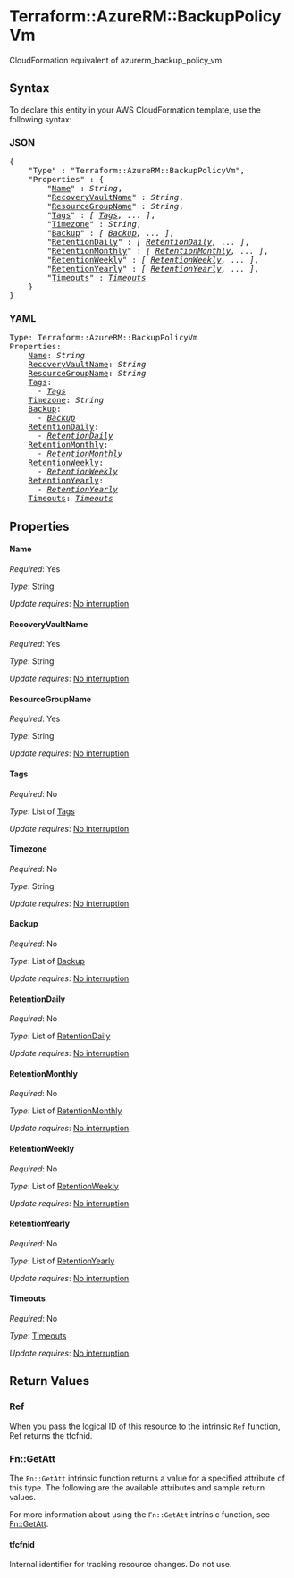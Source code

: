 # Terraform::AzureRM::BackupPolicyVm

CloudFormation equivalent of azurerm_backup_policy_vm

## Syntax

To declare this entity in your AWS CloudFormation template, use the following syntax:

### JSON

<pre>
{
    "Type" : "Terraform::AzureRM::BackupPolicyVm",
    "Properties" : {
        "<a href="#name" title="Name">Name</a>" : <i>String</i>,
        "<a href="#recoveryvaultname" title="RecoveryVaultName">RecoveryVaultName</a>" : <i>String</i>,
        "<a href="#resourcegroupname" title="ResourceGroupName">ResourceGroupName</a>" : <i>String</i>,
        "<a href="#tags" title="Tags">Tags</a>" : <i>[ <a href="tags.md">Tags</a>, ... ]</i>,
        "<a href="#timezone" title="Timezone">Timezone</a>" : <i>String</i>,
        "<a href="#backup" title="Backup">Backup</a>" : <i>[ <a href="backup.md">Backup</a>, ... ]</i>,
        "<a href="#retentiondaily" title="RetentionDaily">RetentionDaily</a>" : <i>[ <a href="retentiondaily.md">RetentionDaily</a>, ... ]</i>,
        "<a href="#retentionmonthly" title="RetentionMonthly">RetentionMonthly</a>" : <i>[ <a href="retentionmonthly.md">RetentionMonthly</a>, ... ]</i>,
        "<a href="#retentionweekly" title="RetentionWeekly">RetentionWeekly</a>" : <i>[ <a href="retentionweekly.md">RetentionWeekly</a>, ... ]</i>,
        "<a href="#retentionyearly" title="RetentionYearly">RetentionYearly</a>" : <i>[ <a href="retentionyearly.md">RetentionYearly</a>, ... ]</i>,
        "<a href="#timeouts" title="Timeouts">Timeouts</a>" : <i><a href="timeouts.md">Timeouts</a></i>
    }
}
</pre>

### YAML

<pre>
Type: Terraform::AzureRM::BackupPolicyVm
Properties:
    <a href="#name" title="Name">Name</a>: <i>String</i>
    <a href="#recoveryvaultname" title="RecoveryVaultName">RecoveryVaultName</a>: <i>String</i>
    <a href="#resourcegroupname" title="ResourceGroupName">ResourceGroupName</a>: <i>String</i>
    <a href="#tags" title="Tags">Tags</a>: <i>
      - <a href="tags.md">Tags</a></i>
    <a href="#timezone" title="Timezone">Timezone</a>: <i>String</i>
    <a href="#backup" title="Backup">Backup</a>: <i>
      - <a href="backup.md">Backup</a></i>
    <a href="#retentiondaily" title="RetentionDaily">RetentionDaily</a>: <i>
      - <a href="retentiondaily.md">RetentionDaily</a></i>
    <a href="#retentionmonthly" title="RetentionMonthly">RetentionMonthly</a>: <i>
      - <a href="retentionmonthly.md">RetentionMonthly</a></i>
    <a href="#retentionweekly" title="RetentionWeekly">RetentionWeekly</a>: <i>
      - <a href="retentionweekly.md">RetentionWeekly</a></i>
    <a href="#retentionyearly" title="RetentionYearly">RetentionYearly</a>: <i>
      - <a href="retentionyearly.md">RetentionYearly</a></i>
    <a href="#timeouts" title="Timeouts">Timeouts</a>: <i><a href="timeouts.md">Timeouts</a></i>
</pre>

## Properties

#### Name

_Required_: Yes

_Type_: String

_Update requires_: [No interruption](https://docs.aws.amazon.com/AWSCloudFormation/latest/UserGuide/using-cfn-updating-stacks-update-behaviors.html#update-no-interrupt)

#### RecoveryVaultName

_Required_: Yes

_Type_: String

_Update requires_: [No interruption](https://docs.aws.amazon.com/AWSCloudFormation/latest/UserGuide/using-cfn-updating-stacks-update-behaviors.html#update-no-interrupt)

#### ResourceGroupName

_Required_: Yes

_Type_: String

_Update requires_: [No interruption](https://docs.aws.amazon.com/AWSCloudFormation/latest/UserGuide/using-cfn-updating-stacks-update-behaviors.html#update-no-interrupt)

#### Tags

_Required_: No

_Type_: List of <a href="tags.md">Tags</a>

_Update requires_: [No interruption](https://docs.aws.amazon.com/AWSCloudFormation/latest/UserGuide/using-cfn-updating-stacks-update-behaviors.html#update-no-interrupt)

#### Timezone

_Required_: No

_Type_: String

_Update requires_: [No interruption](https://docs.aws.amazon.com/AWSCloudFormation/latest/UserGuide/using-cfn-updating-stacks-update-behaviors.html#update-no-interrupt)

#### Backup

_Required_: No

_Type_: List of <a href="backup.md">Backup</a>

_Update requires_: [No interruption](https://docs.aws.amazon.com/AWSCloudFormation/latest/UserGuide/using-cfn-updating-stacks-update-behaviors.html#update-no-interrupt)

#### RetentionDaily

_Required_: No

_Type_: List of <a href="retentiondaily.md">RetentionDaily</a>

_Update requires_: [No interruption](https://docs.aws.amazon.com/AWSCloudFormation/latest/UserGuide/using-cfn-updating-stacks-update-behaviors.html#update-no-interrupt)

#### RetentionMonthly

_Required_: No

_Type_: List of <a href="retentionmonthly.md">RetentionMonthly</a>

_Update requires_: [No interruption](https://docs.aws.amazon.com/AWSCloudFormation/latest/UserGuide/using-cfn-updating-stacks-update-behaviors.html#update-no-interrupt)

#### RetentionWeekly

_Required_: No

_Type_: List of <a href="retentionweekly.md">RetentionWeekly</a>

_Update requires_: [No interruption](https://docs.aws.amazon.com/AWSCloudFormation/latest/UserGuide/using-cfn-updating-stacks-update-behaviors.html#update-no-interrupt)

#### RetentionYearly

_Required_: No

_Type_: List of <a href="retentionyearly.md">RetentionYearly</a>

_Update requires_: [No interruption](https://docs.aws.amazon.com/AWSCloudFormation/latest/UserGuide/using-cfn-updating-stacks-update-behaviors.html#update-no-interrupt)

#### Timeouts

_Required_: No

_Type_: <a href="timeouts.md">Timeouts</a>

_Update requires_: [No interruption](https://docs.aws.amazon.com/AWSCloudFormation/latest/UserGuide/using-cfn-updating-stacks-update-behaviors.html#update-no-interrupt)

## Return Values

### Ref

When you pass the logical ID of this resource to the intrinsic `Ref` function, Ref returns the tfcfnid.

### Fn::GetAtt

The `Fn::GetAtt` intrinsic function returns a value for a specified attribute of this type. The following are the available attributes and sample return values.

For more information about using the `Fn::GetAtt` intrinsic function, see [Fn::GetAtt](https://docs.aws.amazon.com/AWSCloudFormation/latest/UserGuide/intrinsic-function-reference-getatt.html).

#### tfcfnid

Internal identifier for tracking resource changes. Do not use.

